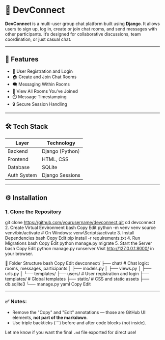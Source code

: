# 💬 DevConnect

**DevConnect** is a multi-user group chat platform built using **Django**. It allows users to sign up, log in, create or join chat rooms, and send messages with other participants. It’s designed for collaborative discussions, team coordination, or just casual chat.

---

## 🚀 Features

- 👤 User Registration and Login
- 🏠 Create and Join Chat Rooms
- 🗨️ Messaging Within Rooms
- 👥 View All Rooms You’ve Joined
- ⏱️ Message Timestamping
- 🔒 Secure Session Handling

---

## 🛠️ Tech Stack

| Layer        | Technology       |
|--------------|------------------|
| Backend      | Django (Python)  |
| Frontend     | HTML, CSS        |
| Database     | SQLite           |
| Auth System  | Django Sessions  |

---

## ⚙️ Installation

### 1. Clone the Repository
git clone https://github.com/yourusername/devconnect.git
cd devconnect
2. Create Virtual Environment
bash
Copy
Edit
python -m venv venv
source venv/bin/activate  # On Windows: venv\Scripts\activate
3. Install Dependencies
bash
Copy
Edit
pip install -r requirements.txt
4. Run Migrations
bash
Copy
Edit
python manage.py migrate
5. Start the Server
bash
Copy
Edit
python manage.py runserver
Visit http://127.0.0.1:8000/ in your browser.

📁 Folder Structure
bash
Copy
Edit
devconnect/
├── chat/              # Chat logic: rooms, messages, participants
│   ├── models.py
│   ├── views.py
│   ├── urls.py
│   └── templates/
├── users/             # User registration and login
├── templates/         # Global templates
├── static/            # CSS and static assets
├── db.sqlite3
└── manage.py
yaml
Copy
Edit

---

### ✅ Notes:
- Remove the "Copy" and "Edit" annotations — those are GitHub UI elements, **not part of the markdown**.
- Use triple backticks (```) before and after code blocks (not inside).

Let me know if you want the final `.md` file exported for direct use!









